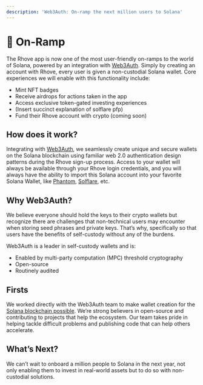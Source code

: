 ```yaml
---
description: 'Web3Auth: On-ramp the next million users to Solana'
---
```


# 🏦 On-Ramp

The Rhove app is now one of the most user-friendly on-ramps to the world of Solana, powered by an integration with [Web3Auth](https://web3auth.io/). Simply by creating an account with Rhove, every user is given a non-custodial Solana wallet. Core experiences we will enable with this functionality include:&#x20;

* Mint NFT badges
* Receive airdrops for actions taken in the app
* Access exclusive token-gated investing experiences
* (Insert succinct explanation of solflare pfp)
* Fund their Rhove account with crypto (coming soon)

## How does it work? <a href="#3773" id="3773"></a>

Integrating with [Web3Auth](https://web3auth.io/), we seamlessly create unique and secure wallets on the Solana blockchain using familiar web 2.0 authentication design patterns during the Rhove sign-up process. Access to your wallet will always be available through your Rhove login credentials, and you will always have the ability to import this Solana account into your favorite Solana Wallet, like [Phantom](https://phantom.app/), [Solflare](https://solflare.com/), etc.

## Why Web3Auth? <a href="#e219" id="e219"></a>

We believe everyone should hold the keys to their crypto wallets but recognize there are challenges that non-technical users may encounter when storing seed phrases and private keys. That’s why, specifically so that users have the benefits of self-custody without any of the burdens.

Web3Auth is a leader in self-custody wallets and is:

* Enabled by multi-party computation (MPC) threshold cryptography
* Open-source
* Routinely audited

## Firsts <a href="#45bb" id="45bb"></a>

We worked directly with the Web3Auth team to make wallet creation for the[ Solana blockchain possible](https://github.com/torusresearch/torus-utils-swift/pull/25). We’re strong believers in open-source and contributing to projects that help the ecosystem. Our team takes pride in helping tackle difficult problems and publishing code that can help others accelerate.

## What’s Next? <a href="#cee5" id="cee5"></a>

We can’t wait to onboard a million people to Solana in the next year, not only enabling them to invest in real-world assets but to do so with non-custodial solutions.
